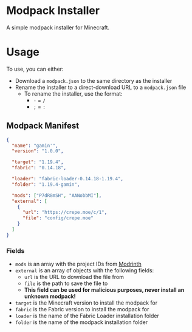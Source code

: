 # Modpack Installer
A simple modpack installer for Minecraft.

# Usage
To use, you can either:
- Download a `modpack.json` to the same directory as the installer
- Rename the installer to a direct-download URL to a `modpack.json` file
  - To rename the installer, use the format:
    - `-` = `/`
    - `;` = `:`

## Modpack Manifest
```json
{
  "name": "gamin'",
  "version": "1.0.0",

  "target": "1.19.4",
  "fabric": "0.14.18",

  "loader": "fabric-loader-0.14.18-1.19.4",
  "folder": "1.19.4-gamin",

  "mods": ["P7dR8mSH", "AANobbMI"],
  "external": [
    {
      "url": "https://crepe.moe/c/1",
      "file": "config/crepe.moe"
    }
  ]
}
```

### Fields
- `mods` is an array with the project IDs from [Modrinth](https://modrinth.com)
- `external` is an array of objects with the following fields:
  - `url` is the URL to download the file from
  - `file` is the path to save the file to
  - **This field can be used for malicious purposes, never install an unknown modpack!**
- `target` is the Minecraft version to install the modpack for
- `fabric` is the Fabric version to install the modpack for
- `loader` is the name of the Fabric Loader installation folder
- `folder` is the name of the modpack installation folder